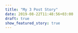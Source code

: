 ```yaml
---
title: "My 3 Post Story"
date: 2019-08-22T11:48:56+03:00
draft: true
show_featured_story: true
---
```


